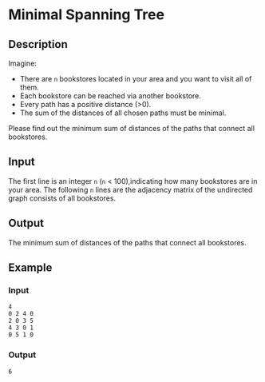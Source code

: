 # Minimal Spanning Tree

## Description

Imagine:

- There are `n` bookstores located in your area and you want to visit all of them.
- Each bookstore can be reached via another bookstore.
- Every path has a positive distance (>0).
- The sum of the distances of all chosen paths must be minimal.

Please find out the minimum sum of distances of the paths that connect all bookstores.

## Input

The first line is an integer `n` (`n` < 100),indicating how many bookstores are in your area. The following `n` lines are the adjacency matrix of the undirected graph consists of all bookstores.

## Output

The minimum sum of distances of the paths that connect all bookstores.

## Example

### Input

```text
4
0 2 4 0
2 0 3 5
4 3 0 1
0 5 1 0
```

### Output

```text
6
```

